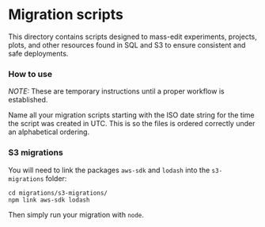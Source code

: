 # Migration scripts

This directory contains scripts designed to mass-edit experiments, projects, plots,
and other resources found in SQL and S3 to ensure consistent and safe deployments.

### How to use


*NOTE:* These are temporary instructions until a proper workflow is established.

Name all your migration scripts starting with the ISO date string for the time
the script was created in UTC. This is so the files is ordered correctly under an
alphabetical ordering.

### S3 migrations

You will need to link the packages `aws-sdk` and `lodash` into the `s3-migrations` folder:

    cd migrations/s3-migrations/
    npm link aws-sdk lodash

Then simply run your migration with `node`.
